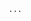 <link rel="stylesheet" href="/ccs/default.css">
<script src="//cdnjs.cloudflare.com/ajax/libs/highlight.js/9.13.1/highlight.min.js"></script>
<script>hljs.initHighlightingOnLoad();</script>

<pre><code class="html">...</code></pre>
